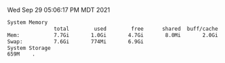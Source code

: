 Wed Sep 29 05:06:17 PM MDT 2021
```bash
System Memory
               total        used        free      shared  buff/cache   available
Mem:           7.7Gi       1.0Gi       4.7Gi       8.0Mi       2.0Gi       6.3Gi
Swap:          7.6Gi       774Mi       6.9Gi
System Storage
659M	.
```
```bash
